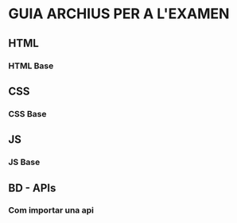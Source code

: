 # GUIA ARCHIUS PER A L'EXAMEN
## HTML
### HTML Base
## CSS
### CSS Base
## JS
### JS Base
## BD - APIs
### Com importar una api